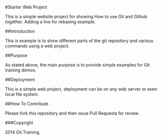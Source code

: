 #Starter Web Project

This is a simple website project for showing
How to use Git and Github together.
Adding a line for rebasing example.

##Introduction

This is example is to show different parts 
of the git repository and various commands using a web project.

##Purpose

As stated above, the main purpose is to provide simple
examples for Git training demos.

##Deployment

 This is a simple web project, deployment can be on any web server or even local
 file system.

##How To Contribute

Please fork this repository and then issue Pull Requesta for review.

###Copyright

2014 Git.Training.